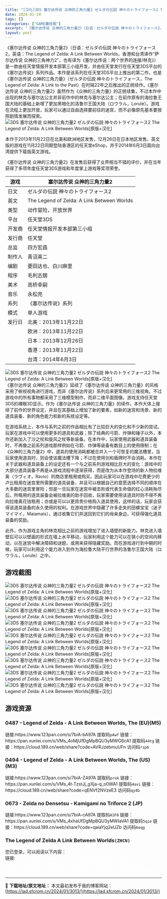 ```yaml
---
title: "[汉化]3DS 塞尔达传说 众神的三角力量2 ゼルダの伝説 神々のトライフォース2 The Legend of Zelda: A Link Between Worlds[原版+汉化] 免费下载"
date: 2024-01-19
tags: []
categories: ["GAME藏经阁"]
excerpt: "《塞尔达传说 众神的三角力量2》（日语：ゼルダの伝説 神々のトライフォース2，英语：The Legend of Zelda: A Link Between Worlds，香港和台湾译作“萨尔达传说 众神的三角神力2”，也有译为《塞尔达传说：两个世界的连接/林克》）是一款由任天堂情报开发本部第三小组开&hellip;"
layout: post
---
```


<div></div>
《塞尔达传说 众神的三角力量2》（日语：ゼルダの伝説 神々のトライフォース2，英语：The Legend of Zelda: A Link Between Worlds，香港和台湾译作“萨尔达传说 众神的三角神力2”，也有译为《塞尔达传说：两个世界的连接/林克》）是一款由任天堂情报开发本部第三小组开发，并由任天堂发行在任天堂3DS平台的《塞尔达传说》系列作品。本作是该系列在任天堂3DS平台上推出的第二作，也是《塞尔达传说 众神的三角力量》（ゼルダの伝説 神々のトライフォース，The Legend of Zelda: A Link to the Past）在时隔22年之后推出的正统续作。《塞尔达传说 众神的三角力量2》虽然作为《众神的三角力量》的正统续集，不过本作中出现的林克与塞尔达公主并非前作中的林克与塞尔达公主；在前作原有的海拉鲁王国大陆的基础上新增了更加黑暗化的洛鲁尔王国大陆（ロウラル，Lorule）。游戏在流程上更加开放，玩家可以通过自由选择要前往的迷宫，而不必像原先基本要按照剧情发展而探索。

<img style="display: block; margin-left: auto; margin-right: auto;" title="3DS 塞尔达传说 众神的三角力量2 游戏封面" src="https://lad.sfcrom.cn/wp-content/uploads/2024/01/20240118_65a8cf831473f.jpg" alt="3DS 塞尔达传说 众神的三角力量2 ゼルダの伝説 神々のトライフォース2 The Legend of Zelda: A Link Between Worlds[原版+汉化]" />

本作于2013年11月22日在北美和欧洲地区发售，12月26日在日本地区发售。英文版的游戏在11月22日同期登陆香港区的任天堂eShop，并于2014年6月3日面向台湾提供下载版英文游戏。

《塞尔达传说 众神的三角力量2》在发售后获得了业界相当不错的评价，并在当年获得了多项年度任天堂3DS游戏和年度掌上游戏等奖项荣誉。
<table>
<thead>
<tr>
<th>游戏</th>
<th>塞尔达传说 众神的三角力量2</th>
</tr>
</thead>
<tbody>
<tr>
<td>日文</td>
<td>ゼルダの伝説 神々のトライフォース2</td>
</tr>
<tr>
<td>英文</td>
<td>The Legend of Zelda: A Link Between Worlds</td>
</tr>
<tr>
<td>类型</td>
<td>动作冒险，开放世界</td>
</tr>
<tr>
<td>平台</td>
<td>任天堂3DS</td>
</tr>
<tr>
<td>开发商</td>
<td>任天堂情报开发本部第三小组</td>
</tr>
<tr>
<td>发行商</td>
<td>任天堂</td>
</tr>
<tr>
<td>总监</td>
<td>四方宏昌</td>
</tr>
<tr>
<td>制作人</td>
<td>青沼英二</td>
</tr>
<tr>
<td>编剧</td>
<td>菱田达也、白川麻里</td>
</tr>
<tr>
<td>程序</td>
<td>毛利志朗</td>
</tr>
<tr>
<td>美术</td>
<td>高桥幸嗣</td>
</tr>
<tr>
<td>音乐</td>
<td>永松亮</td>
</tr>
<tr>
<td>系列</td>
<td>《塞尔达传说》系列</td>
</tr>
<tr>
<td>模式</td>
<td>单人游戏</td>
</tr>
<tr>
<td>发行日</td>
<td>北美：2013年11月22日</td>
</tr>
<tr>
<td></td>
<td>欧洲：2013年11月22日</td>
</tr>
<tr>
<td></td>
<td>日本：2013年12月26日</td>
</tr>
<tr>
<td></td>
<td>香港：2013年11月22日</td>
</tr>
<tr>
<td></td>
<td>台湾：2014年6月3日</td>
</tr>
</tbody>
</table>
<img style="display: block; margin-left: auto; margin-right: auto;" title="塞尔达传说 众神的三角力量2" src="https://lad.sfcrom.cn/wp-content/uploads/2024/01/20240118_65a8cf833765a.jpg" alt="3DS 塞尔达传说 众神的三角力量2 ゼルダの伝説 神々のトライフォース2 The Legend of Zelda: A Link Between Worlds[原版+汉化]" />
《塞尔达传说 众神的三角力量2》延续了《塞尔达传说 众神的三角力量》的风格采用了俯视视角进行游戏，而非《塞尔达传说》系列后来更常用的三维视角。不过游戏中的所有事物都采用了三维模型制作，而非二维平面图像。游戏支持任天堂3DS的裸眼3D显示。作为《塞尔达传说 众神的三角力量》的续作，本作大体上接续了前作的世界设定，并且在其基础上增加了新的要素，如新的迷宫和场景、新的道具装备、新的角色能力和新的系统设定等。

在游戏系统上，本作与系列之前的作品相比有了比较巨大的变化和不少新的尝试。玩家在游戏中可以使用更多的道具和武器；除了经典的弓箭、炸弹和锤子以外，本作还新加入了沙之杖和旋风之杖等新装备。在本作中，玩家使用武器和道具装备时，不再像之前系列游戏那样例如在弓箭、炸弹等装备有数目上的使用限制；在《众神的三角力量2》中，道具的使用消耗都被合并入一个可恢复的魔法槽里，当玩家使用道具时，则会使该魔法槽下降；不过在使用剑和盾牌时不会消耗。本作在关于武器和道具装备上的设定还有一个与之前系列游戏相比巨大的变化：游戏中的大部分道具装备不再是从游戏流程中逐渐获得，而是改为从本作登场的新人物拉维奥（ラヴィオ，Ravio）的商店里租用或购买。因此玩家可以在游戏中花费更少的卢比租用在迷宫里所需要的道具装备，并且可以根据自己的意愿选择不同的顺序在大多数的迷宫里冒险；但是一旦玩家在迷宫中被击败或代表生命值的红心消耗殆尽后，所租用的道具装备会被拉维奥的助手回收，玩家需要使用该道具时则不得不再向拉维奥花钱租用；亦或是可以以更昂贵价格购入道具使用，这样的话，玩家会获得该道具装备的永久使用的权利。在游戏世界中隐藏了许多走失的田螺宝宝（迷子マイマイ，Maiamais），通过收集它们并送回到它们的母亲身边，可获得强化道具装备的奖励。

此外，作为游戏主角的林克相比之前的游戏增加了进入墙壁的新能力。林克进入墙壁后可以以壁画的形式在墙上水平移动，玩家利用这个能力可以在狭小的空间内移动，以在迷宫中解决障碍和谜题，或用来获得隐藏奖励。而在游戏进行到中期的时候，玩家可以利用这个能力进入到作为海拉鲁大陆平行世界的洛鲁尔王国大陆（ロウラル，Lorule）之中。

<a name="ci_title0"></a>
<h2>游戏截图</h2>
<img style="display: block; margin-left: auto; margin-right: auto;" title="3DS 塞尔达传说 众神的三角力量2 游戏截图" src="https://lad.sfcrom.cn/wp-content/uploads/2024/01/20240118_65a8cf8360ec6.jpg" alt="3DS 塞尔达传说 众神的三角力量2 ゼルダの伝説 神々のトライフォース2 The Legend of Zelda: A Link Between Worlds[原版+汉化]" />
<img style="display: block; margin-left: auto; margin-right: auto;" title="3DS 塞尔达传说 众神的三角力量2 游戏截图" src="https://lad.sfcrom.cn/wp-content/uploads/2024/01/20240118_65a8cf8386db8.jpg" alt="3DS 塞尔达传说 众神的三角力量2 ゼルダの伝説 神々のトライフォース2 The Legend of Zelda: A Link Between Worlds[原版+汉化]" />
<img style="display: block; margin-left: auto; margin-right: auto;" title="3DS 塞尔达传说 众神的三角力量2 游戏截图" src="https://lad.sfcrom.cn/wp-content/uploads/2024/01/20240118_65a8cf83ae96f.jpg" alt="3DS 塞尔达传说 众神的三角力量2 ゼルダの伝説 神々のトライフォース2 The Legend of Zelda: A Link Between Worlds[原版+汉化]" />
<img style="display: block; margin-left: auto; margin-right: auto;" title="3DS 塞尔达传说 众神的三角力量2 游戏截图" src="https://lad.sfcrom.cn/wp-content/uploads/2024/01/20240118_65a8cf83de13b.jpg" alt="3DS 塞尔达传说 众神的三角力量2 ゼルダの伝説 神々のトライフォース2 The Legend of Zelda: A Link Between Worlds[原版+汉化]" />
<img style="display: block; margin-left: auto; margin-right: auto;" title="3DS 塞尔达传说 众神的三角力量2 游戏截图" src="https://lad.sfcrom.cn/wp-content/uploads/2024/01/20240118_65a8cf84148e8.jpg" alt="3DS 塞尔达传说 众神的三角力量2 ゼルダの伝説 神々のトライフォース2 The Legend of Zelda: A Link Between Worlds[原版+汉化]" />
<img style="display: block; margin-left: auto; margin-right: auto;" title="3DS 塞尔达传说 众神的三角力量2 游戏截图" src="https://lad.sfcrom.cn/wp-content/uploads/2024/01/20240118_65a8cf843d164.jpg" alt="3DS 塞尔达传说 众神的三角力量2 ゼルダの伝説 神々のトライフォース2 The Legend of Zelda: A Link Between Worlds[原版+汉化]" />
<img style="display: block; margin-left: auto; margin-right: auto;" title="3DS 塞尔达传说 众神的三角力量2 游戏截图" src="https://lad.sfcrom.cn/wp-content/uploads/2024/01/20240118_65a8cf845ddff.jpg" alt="3DS 塞尔达传说 众神的三角力量2 ゼルダの伝説 神々のトライフォース2 The Legend of Zelda: A Link Between Worlds[原版+汉化]" />
<img style="display: block; margin-left: auto; margin-right: auto;" title="3DS 塞尔达传说 众神的三角力量2 游戏截图" src="https://lad.sfcrom.cn/wp-content/uploads/2024/01/20240118_65a8cf8484e00.jpg" alt="3DS 塞尔达传说 众神的三角力量2 ゼルダの伝説 神々のトライフォース2 The Legend of Zelda: A Link Between Worlds[原版+汉化]" />
<img style="display: block; margin-left: auto; margin-right: auto;" title="3DS 塞尔达传说 众神的三角力量2 游戏截图" src="https://lad.sfcrom.cn/wp-content/uploads/2024/01/20240118_65a8cf84a9fe1.jpg" alt="3DS 塞尔达传说 众神的三角力量2 ゼルダの伝説 神々のトライフォース2 The Legend of Zelda: A Link Between Worlds[原版+汉化]" />

<a name="ci_title1"></a>
<h2>游戏资源</h2>
<a name="ci_title2"></a>
<h3>0487 - Legend of Zelda - A Link Between Worlds, The (EU)(M5)</h3>
链接:https://www.123pan.com/s/7biA-bA97A 提取码<code>pAwf</code>
链接：https://pan.xunlei.com/s/VMs_4oMjUfDgMpBQU3yMWG6cA1 提取码<code>44tg</code>
链接：https://cloud.189.cn/web/share?code=AVRJzebmuUFn 访问码<code>rsp6</code>

<a name="ci_title3"></a>
<h3>0494 - Legend of Zelda - A Link Between Worlds, The (US)(M3)</h3>
链接:https://www.123pan.com/s/7biA-ZA97A 提取码<code>prok</code>
链接：https://pan.xunlei.com/s/VMs_4t-TzstJj_gXja-q_o0WA1 提取码<code>4avi</code>
链接：https://cloud.189.cn/web/share?code=qENVf2NVzeE3 访问码<code>qy4b</code>

<a name="ci_title4"></a>
<h3>0673 - Zelda no Densetsu - Kamigami no Triforce 2 (JP)</h3>
链接:https://www.123pan.com/s/7biA-cA97A 提取码<code>A1F0</code>
链接：https://pan.xunlei.com/s/VMs_4xhaUfDgMpBQU3yMWIaVA1 提取码<code>5qie</code>
链接：https://cloud.189.cn/web/share?code=qaiaYjq2eUZb 访问码<code>6eqg</code>

<a name="ci_title5"></a>
<h3>The Legend of Zelda A Link Between Worlds<code>(ZHCN)</code></h3>
您已登录，可以阅读以下内容：
<div>链接:<span style="color: #ffffff;">https://www.123pan.com/s/7biA-eA97A 提取码<code>YgAZ</code></span>
<span style="color: #ffffff;">链接：https://cloud.189.cn/web/share?code=6RjYjyaauqae 访问码<code>il73</code></span></div>
<span style="color: #ffffff;">链接：https://pan.xunlei.com/s/VMs_4bErzstJj_gXja-q_iV3A1 提取码</span><code><span style="color: #ffffff;">ev6r</span></code>

---
📖 **下载地址/原文地址：** 本文最初发布于我的博客网站：[https://lad.sfcrom.cn/2024/01/3013/](https://lad.sfcrom.cn/2024/01/3013/)
